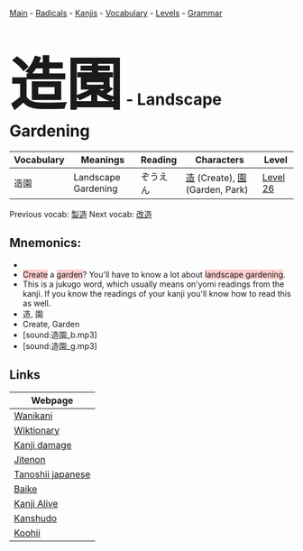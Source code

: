<style> bigfont {font-size: 100px}</style>
[Main](../README.md) -
[Radicals](../radicals.md) -
[Kanjis](../kanjis.md) -
[Vocabulary](../vocabulary.md) -
[Levels](../levels.md) -
[Grammar](../grammar.md)
# <bigfont> 造園</bigfont> - Landscape Gardening 

| Vocabulary | Meanings | Reading | Characters | Level |
| --- | --- | --- | --- | --- |
| 造園 | Landscape Gardening | ぞうえん |  [造](../kanjis/造.md) (Create), [園](../kanjis/園.md) (Garden, Park) | [Level 26](../levels/wk_level26.md) |

Previous vocab: [製造](製造.md) Next vocab: [改造](改造.md) 

## Mnemonics:

* 
* <span style="background-color:#ffcccb"> Create</span> a <span style="background-color:#ffcccb"> garden</span>? You'll have to know a lot about <span style="background-color:#ffcccb"> landscape gardening</span>.
* This is a jukugo word, which usually means on'yomi readings from the kanji. If you know the readings of your kanji you'll know how to read this as well.
* 造, 園
* Create, Garden
* [sound:造園_b.mp3]
* [sound:造園_g.mp3]


## Links 

| Webpage |
| --- |
| [Wanikani          ](https://www.wanikani.com/kanji/造園) |
| [Wiktionary        ](https://en.wiktionary.org/wiki/造園) |
| [Kanji damage      ](http://www.kanjidamage.com/kanji/search?utf8=✓&q=造園) |
| [Jitenon           ](https://jitenon.com/kanji/造園) |
| [Tanoshii japanese ](https://www.tanoshiijapanese.com/dictionary/kanji.cfm?k=造園) |
| [Baike             ](https://baike.baidu.com/item/造園) |
| [Kanji Alive       ](https://app.kanjialive.com/造園) |
| [Kanshudo          ](https://www.kanshudo.com/searchmn?q=造園) |
| [Koohii            ](https://kanji.koohii.com/study/kanji/造園) |
